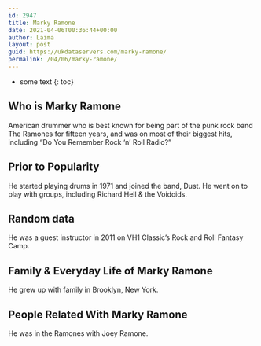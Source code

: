 ```yaml
---
id: 2947
title: Marky Ramone
date: 2021-04-06T00:36:44+00:00
author: Laima
layout: post
guid: https://ukdataservers.com/marky-ramone/
permalink: /04/06/marky-ramone/
---
```


* some text
{: toc}


## Who is Marky Ramone
                  
                  
                  
American drummer who is best known for being part of the punk rock band The Ramones for fifteen years, and was on most of their biggest hits, including &#8220;Do You Remember Rock &#8216;n&#8217; Roll Radio?&#8221;
                  
              
            
              
            
                
                
                
## Prior to Popularity
                  
                  
                  
He started playing drums in 1971 and joined the band, Dust. He went on to play with groups, including Richard Hell & the Voidoids.
                  
              
            
              
            
                
                
                
## Random data
                  
                  
                  
He was a guest instructor in 2011 on VH1 Classic&#8217;s Rock and Roll Fantasy Camp.
                  
              
            
              
            
                
                
                
## Family & Everyday Life of Marky Ramone
                  
                  
                  
He grew up with family in Brooklyn, New York.
                  
              
            
              
            
                
                
                
## People Related With Marky Ramone
                  
                  
                  
He was in the Ramones with Joey Ramone.
                  
              
            
              
            
                
              
            
              
              
            
            
              
            
          
          
          